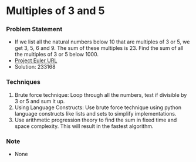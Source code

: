 # Multiples of 3 and 5

### Problem Statement
- If we list all the natural numbers below 10 that are multiples of 3 or 5, we get 3, 5, 6 and 9. The sum of these
  multiples is 23. Find the sum of all the multiples of 3 or 5 below 1000.
- [Project Euler URL](http://projecteuler.net/problem=1)
- Solution: 233168

### Techniques
1. Brute force technique: Loop through all the numbers, test if divisible by 3 or 5 and sum it up.
2. Using Language Constructs: Use brute force technique using python language constructs like lists and sets to simplify
   implementations.
3. Use arithmetic progression theory to find the sum in fixed time and space complexity. This will result in the fastest
   algorithm.

### Note
- None
